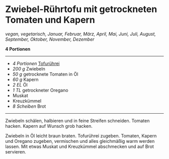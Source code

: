 # Zwiebel-Rührtofu mit getrockneten Tomaten und Kapern

*vegan, vegetarisch, Januar, Februar, März, April, Mai, Juni, Juli, August, September, Oktober, November, Dezember*

**4 Portionen**

---

- *4 Portionen* [Tofurührei](tofuruehrei.md)
- *200 g* Zwiebeln
- *50 g* getrocknete Tomaten in Öl
- *60 g* Kapern
- *2 EL* Öl
- *1 TL* getrockneter Oregano
- Muskat
- Kreuzkümmel
- *8 Scheiben* Brot

---

Zwiebeln schälen, halbieren und in feine Streifen schneiden. Tomaten hacken. Kapern auf Wunsch grob hacken.

Zwiebeln in Öl leicht braun braten. Tofurührei zugeben. Tomaten, Kapern und Oregano zugeben, vermischen und alles gleichmäßig warm werden lassen. Mit etwas Muskat und Kreuzkümmel abschmecken und auf Brot servieren.
